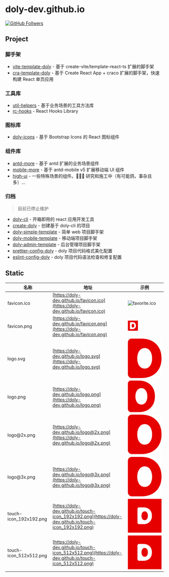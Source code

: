 # doly-dev.github.io

[![GitHub Follwers](https://img.shields.io/github/followers/doly-dev)](https://github.com/doly-dev)

## Project

### 脚手架

- [vite-template-doly](https://github.com/doly-dev/vite-template-doly) - 基于 create-vite/template-react-ts 扩展的脚手架
- [cra-template-doly](https://doly-dev.github.io/cra-template-doly-site/latest/) - 基于 Create React App + craco 扩展的脚手架，快速构建 React 单页应用

### 工具库

- [util-helpers](https://doly-dev.github.io/util-helpers/index.html) - 基于业务场景的工具方法库
- [rc-hooks](https://doly-dev.github.io/rc-hooks/latest/) - React Hooks Library

### 图标库

- [doly-icons](https://doly-dev.github.io/doly-icons/latest/) - 基于 Bootstrap Icons 的 React 图标组件

### 组件库

- [antd-more](https://doly-dev.github.io/antd-more/latest/) - 基于 antd 扩展的业务场景组件
- [mobile-more](https://doly-dev.github.io/mobile-more/latest/) - 基于 antd-mobile v5 扩展移动端 UI 组件
- [high-ui](https://high-ui.vercel.app/v0) - 一些特殊场景的组件。👨🏻‍💻 研究和施工中（有可能鸽，事杂且多）...

### 归档

> 目前已停止维护

- [doly-cli](https://github.com/doly-dev/doly-cli) - 开箱即用的 react 应用开发工具
- [create-doly](https://github.com/doly-dev/create-doly) - 创建基于 doly-cli 的项目
- [doly-simple-template](https://github.com/doly-dev/doly-simple-template) - 简单 web 项目脚手架
- [doly-mobile-template](https://github.com/doly-dev/doly-mobile-template) - 移动端项目脚手架
- [doly-admin-template](https://github.com/doly-dev/doly-admin-template) - 后台管理项目脚手架
- [prettier-config-doly](https://github.com/doly-dev/prettier-config-doly) - doly 项目代码格式美化配置
- [eslint-config-doly](https://github.com/doly-dev/eslint-config-doly) - doly 项目代码语法检查和修复配置

## Static

| 名称 | 地址 | 示例 |
| --- | --- | --- |
| favicon.ico | [https://doly-dev.github.io/favicon.ico](https://doly-dev.github.io/favicon.ico) | ![favorite.ico](favicon.ico) |
| favicon.png | [https://doly-dev.github.io/favicon.png](https://doly-dev.github.io/favicon.png) | ![favorite.png](favicon.png) |
| logo.svg | [https://doly-dev.github.io/logo.svg](https://doly-dev.github.io/logo.svg) | ![logo.svg](logo.svg) |
| logo.png | [https://doly-dev.github.io/logo.png](https://doly-dev.github.io/logo.png) | ![logo.png](logo.png) |
| logo@2x\.png | [https://doly-dev.github.io/logo@2x.png](https://doly-dev.github.io/logo@2x.png) | ![logo@2x.png](logo@2x.png) |
| logo@3x\.png | [https://doly-dev.github.io/logo@3x.png](https://doly-dev.github.io/logo@3x.png) | ![logo@3x.png](logo@3x.png) |
| touch-icon_192x192.png | [https://doly-dev.github.io/touch-icon_192x192.png](https://doly-dev.github.io/touch-icon_192x192.png) | ![touch-icon_192x192.png](touch-icon_192x192.png) |
| touch-icon_512x512.png | [https://doly-dev.github.io/touch-icon_512x512.png](https://doly-dev.github.io/touch-icon_512x512.png) | ![touch-icon_512x512.png](touch-icon_512x512.png) |
